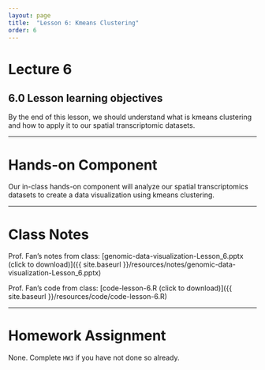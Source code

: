 ```yaml
---
layout: page
title:  "Lesson 6: Kmeans Clustering"
order: 6
---
```


# Lecture 6

## 6.0 Lesson learning objectives

By the end of this lesson, we should understand what is kmeans clustering and how to apply it to our spatial transcriptomic datasets.

---

# Hands-on Component

Our in-class hands-on component will analyze our spatial transcriptomics datasets to create a data visualization using kmeans clustering. 

---

# Class Notes

Prof. Fan’s notes from class: [genomic-data-visualization-Lesson_6.pptx (click to download)]({{ site.baseurl }}/resources/notes/genomic-data-visualization-Lesson_6.pptx)

Prof. Fan’s code from class: [code-lesson-6.R (click to download)]({{ site.baseurl }}/resources/code/code-lesson-6.R)

---

# Homework Assignment

None. Complete `HW3` if you have not done so already.

